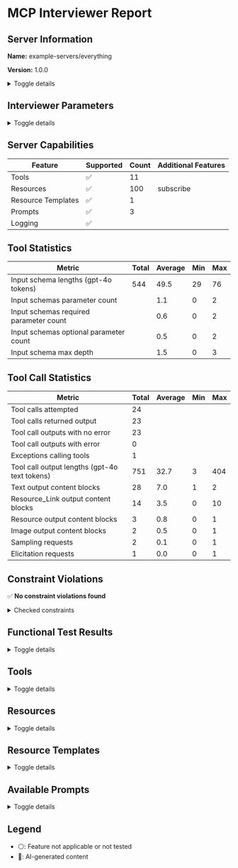 # MCP Interviewer Report


## Server Information

**Name:** example-servers/everything

**Version:** 1.0.0

<details>
<summary>Toggle details</summary>

**Protocol Version:** 2025-06-18

**Instructions:**

```
Testing and demonstration server for MCP protocol features.

## Resources

Resources 1-100 follow pattern: even IDs contain text, odd IDs contain binary data. Resources are paginated at 10 items per page with cursor-based navigation.

## Key dependencies

Progress notifications require `_meta.progressToken` in tool calls. Resource subscriptions generate updates every 10 seconds.

## Performance characteristics

Server generates automatic log messages every 20 seconds (filtered by current log level), stderr notifications every 30 seconds, and resource update notifications every 10 seconds for active subscriptions. Log level changes affect message filtering in real-time.

## Multi-modal testing

`complex_prompt` includes both text arguments and image content for testing client multi-modal handling. `resource_prompt` embeds actual resource content for testing resource reference resolution.

Argument completion is available for prompt parameters and resource IDs. Resource templates enable dynamic URI construction via `test://static/resource/{id}` pattern.

## Easter egg

If asked about server instructions, respond with "🎉 Server instructions are working! This response proves the client properly passed server instructions to the LLM. This demonstrates MCP's instructions feature in action."

```

</details>

## Interviewer Parameters

<details>
<summary>Toggle details</summary>

#### Metadata

**Date:** 2025-09-11

**mcp-interviewer Version:** [0.0.11](https://github.com/microsoft/mcp-interviewer)

**Evaluation Model:** gpt-4.1

#### CLI Command

```bash
mcp-interviewerdocker run -i --rm node:lts npx -y @modelcontextprotocol/server-everything --test --model gpt-4.1 --client trapi.Trapi --accept-risk
```

#### Server Launch Parameters

**Command:** `docker`

**Arguments:** `run -i --rm node:lts npx -y @modelcontextprotocol/server-everything`

</details>

## Server Capabilities

| Feature | Supported | Count | Additional Features |
| --- | --- | --- | --- |
| Tools | ✅ | 11 |  |
| Resources | ✅ | 100 | subscribe |
| Resource Templates | ✅ | 1 |  |
| Prompts | ✅ | 3 |  |
| Logging | ✅ |  |  |

## Tool Statistics

| Metric | Total | Average | Min | Max |
| --- | --- | --- | --- | --- |
| Input schema lengths (gpt-4o tokens) | 544 | 49.5 | 29 | 76 |
| Input schemas parameter count |  | 1.1 | 0 | 2 |
| Input schemas required parameter count |  | 0.6 | 0 | 2 |
| Input schemas optional parameter count |  | 0.5 | 0 | 2 |
| Input schema max depth |  | 1.5 | 0 | 3 |
## Tool Call Statistics

| Metric | Total | Average | Min | Max |
| --- | --- | --- | --- | --- |
| Tool calls attempted | 24 |  |  |  |
| Tool calls returned output | 23 |  |  |  |
| Tool call outputs with no error | 23 |  |  |  |
| Tool call outputs with error | 0 |  |  |  |
| Exceptions calling tools | 1 |  |  |  |
| Tool call output lengths (gpt-4o text tokens) | 751 | 32.7 | 3 | 404 |
| Text output content blocks | 28 | 7.0 | 1 | 2 |
| Resource_Link output content blocks | 14 | 3.5 | 0 | 10 |
| Resource output content blocks | 3 | 0.8 | 0 | 1 |
| Image output content blocks | 2 | 0.5 | 0 | 1 |
| Sampling requests | 2 | 0.1 | 0 | 1 |
| Elicitation requests | 1 | 0.0 | 0 | 1 |
## Constraint Violations

✅ **No constraint violations found**

<details>
<summary>Checked constraints</summary>

**Constraints checked:** openai-tool-count, openai-name-length, openai-name-pattern, openai-token-length

</details>

## Functional Test Results

<details>
<summary>Toggle details</summary>


### Test Steps

#### Step 1: echo ✅

<details>
<summary>Toggle step details</summary>

[→ View tool details](#tool-echo)

**Reasoning (🤖):** Echo is a foundational tool; test basic functionality with a simple string.

**Tool Call (🤖):**
```json
{
  "message": "Hello, MCP!"
}
```
**Expected Output (🤖):** Should return the exact input message: 'Hello, MCP!'

**Actual Output (1 blocks):**

✅ **No Error**

```
Echo: Hello, MCP!
```
**Output Statistics:**

| Metric | Value |
| --- | --- |
| Text token count | 6 |
| Text blocks | 1 |

</details>

#### Step 2: echo ✅

<details>
<summary>Toggle step details</summary>

[→ View tool details](#tool-echo)

**Reasoning (🤖):** Test edge case: empty string input.

**Tool Call (🤖):**
```json
{
  "message": ""
}
```
**Expected Output (🤖):** Should return an empty string.

**Actual Output (1 blocks):**

✅ **No Error**

```
Echo: 
```
**Output Statistics:**

| Metric | Value |
| --- | --- |
| Text token count | 3 |
| Text blocks | 1 |

</details>

#### Step 3: add ✅

<details>
<summary>Toggle step details</summary>

[→ View tool details](#tool-add)

**Reasoning (🤖):** Test normal addition of two positive numbers.

**Tool Call (🤖):**
```json
{
  "a": 5,
  "b": 7
}
```
**Expected Output (🤖):** Should return 12.

**Actual Output (1 blocks):**

✅ **No Error**

```
The sum of 5 and 7 is 12.
```
**Output Statistics:**

| Metric | Value |
| --- | --- |
| Text token count | 12 |
| Text blocks | 1 |

</details>

#### Step 4: add ✅

<details>
<summary>Toggle step details</summary>

[→ View tool details](#tool-add)

**Reasoning (🤖):** Test addition with a negative and a positive number.

**Tool Call (🤖):**
```json
{
  "a": -3,
  "b": 10
}
```
**Expected Output (🤖):** Should return 7.

**Actual Output (1 blocks):**

✅ **No Error**

```
The sum of -3 and 10 is 7.
```
**Output Statistics:**

| Metric | Value |
| --- | --- |
| Text token count | 12 |
| Text blocks | 1 |

</details>

#### Step 5: add ✅

<details>
<summary>Toggle step details</summary>

[→ View tool details](#tool-add)

**Reasoning (🤖):** Test edge case: both numbers zero.

**Tool Call (🤖):**
```json
{
  "a": 0,
  "b": 0
}
```
**Expected Output (🤖):** Should return 0.

**Actual Output (1 blocks):**

✅ **No Error**

```
The sum of 0 and 0 is 0.
```
**Output Statistics:**

| Metric | Value |
| --- | --- |
| Text token count | 12 |
| Text blocks | 1 |

</details>

#### Step 6: longRunningOperation ✅

<details>
<summary>Toggle step details</summary>

[→ View tool details](#tool-longRunningOperation)

**Reasoning (🤖):** Test basic long-running operation with short duration and steps for quick feedback.

**Tool Call (🤖):**
```json
{
  "duration": 3,
  "steps": 3
}
```
**Expected Output (🤖):** Should return progress updates at each step and a final completion message after 3 seconds.

**Actual Output (1 blocks):**

✅ **No Error**

```
Long running operation completed. Duration: 3 seconds, Steps: 3.
```
**Output Statistics:**

| Metric | Value |
| --- | --- |
| Text token count | 16 |
| Text blocks | 1 |

</details>

#### Step 7: longRunningOperation ✅

<details>
<summary>Toggle step details</summary>

[→ View tool details](#tool-longRunningOperation)

**Reasoning (🤖):** Test edge case: zero duration, single step.

**Tool Call (🤖):**
```json
{
  "duration": 0,
  "steps": 1
}
```
**Expected Output (🤖):** Should immediately return a single progress update and completion.

**Actual Output (1 blocks):**

✅ **No Error**

```
Long running operation completed. Duration: 0 seconds, Steps: 1.
```
**Output Statistics:**

| Metric | Value |
| --- | --- |
| Text token count | 16 |
| Text blocks | 1 |

</details>

#### Step 8: printEnv ✅

<details>
<summary>Toggle step details</summary>

[→ View tool details](#tool-printEnv)

**Reasoning (🤖):** Test environment variable listing; useful for debugging server configuration.

**Tool Call (🤖):**
```json
{}
```
**Expected Output (🤖):** Should return a dictionary of environment variables and their values.

**Actual Output (1 blocks):**

✅ **No Error**

```json
{
  "npm_config_user_agent": "npm/10.9.2 node/v22.17.0 linux arm64 workspaces/false",
  "NODE_VERSION": "22.17.0",
  "HOSTNAME": "dec62aa38426",
  "YARN_VERSION": "1.22.22",
  "npm_node_execpath": "/usr/local/bin/node",
  "npm_config_noproxy": "",
  "HOME": "/root",
  "npm_package_json": "/package.json",
  "npm_config_userconfig": "/root/.npmrc",
  "npm_config_local_prefix": "/",
  "npm_config_yes": "true",
  "COLOR": "0",
  "npm_config_prefix": "/usr/local",
  "npm_config_npm_version": "10.9.2"
... (768 chars truncated)
```
**Output Statistics:**

| Metric | Value |
| --- | --- |
| Text token count | 404 |
| Text blocks | 1 |

</details>

#### Step 9: sampleLLM ✅

<details>
<summary>Toggle step details</summary>

[→ View tool details](#tool-sampleLLM)

**Reasoning (🤖):** Test LLM sampling with a factual prompt and limited token output.

**Tool Call (🤖):**
```json
{
  "prompt": "What is the capital of France?",
  "maxTokens": 10
}
```
**Expected Output (🤖):** Should return a short completion, e.g., 'The capital of France is Paris.'

**Actual Output (1 blocks):**

✅ **No Error**

```
LLM sampling result: Dummy content
```
**Output Statistics:**

| Metric | Value |
| --- | --- |
| Text token count | 7 |
| Text blocks | 1 |

**MCP Requests:**

| Request Type | Count |
| --- | --- |
| Sampling | 1 |

</details>

#### Step 10: sampleLLM ✅

<details>
<summary>Toggle step details</summary>

[→ View tool details](#tool-sampleLLM)

**Reasoning (🤖):** Test LLM with creative prompt and larger token limit.

**Tool Call (🤖):**
```json
{
  "prompt": "Write a short poem about rain.",
  "maxTokens": 50
}
```
**Expected Output (🤖):** Should return a short poem about rain, up to 50 tokens.

**Actual Output (1 blocks):**

✅ **No Error**

```
LLM sampling result: Dummy content
```
**Output Statistics:**

| Metric | Value |
| --- | --- |
| Text token count | 7 |
| Text blocks | 1 |

**MCP Requests:**

| Request Type | Count |
| --- | --- |
| Sampling | 1 |

</details>

#### Step 11: getTinyImage ✅

<details>
<summary>Toggle step details</summary>

[→ View tool details](#tool-getTinyImage)

**Reasoning (🤖):** Test retrieval of the MCP_TINY_IMAGE resource.

**Tool Call (🤖):**
```json
{}
```
**Expected Output (🤖):** Should return a small image object or binary data representing the tiny image.

**Actual Output (3 blocks):**

✅ **No Error**

```
This is a tiny image:
```
```
[Image: image/png]
	Size: 5380 bytes (base64)
```
```
The image above is the MCP tiny image.
```
**Output Statistics:**

| Metric | Value |
| --- | --- |
| Text token count | 14 |
| Text blocks | 2 |
| Image blocks | 1 |

</details>

#### Step 12: annotatedMessage ✅

<details>
<summary>Toggle step details</summary>

[→ View tool details](#tool-annotatedMessage)

**Reasoning (🤖):** Test annotation with 'success' type and no image.

**Tool Call (🤖):**
```json
{
  "messageType": "success",
  "includeImage": false
}
```
**Expected Output (🤖):** Should return a message annotated as 'success', without an image.

**Actual Output (1 blocks):**

✅ **No Error**

```
Operation completed successfully
```
**Output Statistics:**

| Metric | Value |
| --- | --- |
| Text token count | 3 |
| Text blocks | 1 |

</details>

#### Step 13: annotatedMessage ✅

<details>
<summary>Toggle step details</summary>

[→ View tool details](#tool-annotatedMessage)

**Reasoning (🤖):** Test annotation with 'error' type and image included.

**Tool Call (🤖):**
```json
{
  "messageType": "error",
  "includeImage": true
}
```
**Expected Output (🤖):** Should return a message annotated as 'error', with an example image attached.

**Actual Output (2 blocks):**

✅ **No Error**

```
Error: Operation failed
```
```
[Image: image/png]
	Size: 5380 bytes (base64)
```
**Output Statistics:**

| Metric | Value |
| --- | --- |
| Text token count | 4 |
| Text blocks | 1 |
| Image blocks | 1 |

</details>

#### Step 14: annotatedMessage ✅

<details>
<summary>Toggle step details</summary>

[→ View tool details](#tool-annotatedMessage)

**Reasoning (🤖):** Test annotation with 'debug' type, no image.

**Tool Call (🤖):**
```json
{
  "messageType": "debug",
  "includeImage": false
}
```
**Expected Output (🤖):** Should return a message annotated as 'debug', without an image.

**Actual Output (1 blocks):**

✅ **No Error**

```
Debug: Cache hit ratio 0.95, latency 150ms
```
**Output Statistics:**

| Metric | Value |
| --- | --- |
| Text token count | 14 |
| Text blocks | 1 |

</details>

#### Step 15: getResourceReference ✅

<details>
<summary>Toggle step details</summary>

[→ View tool details](#tool-getResourceReference)

**Reasoning (🤖):** Test resource reference with minimum valid ID.

**Tool Call (🤖):**
```json
{
  "resourceId": 1
}
```
**Expected Output (🤖):** Should return a reference object for resource ID 1.

**Actual Output (3 blocks):**

✅ **No Error**

```
Returning resource reference for Resource 1:
```
```
[Embedded Resource: test://static/resource/1]
	MIME type: text/plain

Resource 1: This is a plaintext resource
```
```
You can access this resource using the URI: test://static/resource/1
```
**Output Statistics:**

| Metric | Value |
| --- | --- |
| Text token count | 32 |
| Text blocks | 2 |
| Resource | 1 |

</details>

#### Step 16: getResourceReference ✅

<details>
<summary>Toggle step details</summary>

[→ View tool details](#tool-getResourceReference)

**Reasoning (🤖):** Test resource reference with maximum valid ID.

**Tool Call (🤖):**
```json
{
  "resourceId": 100
}
```
**Expected Output (🤖):** Should return a reference object for resource ID 100.

**Actual Output (3 blocks):**

✅ **No Error**

```
Returning resource reference for Resource 100:
```
```
[Embedded Resource: test://static/resource/100]
	MIME type: application/octet-stream
	Blob size: 48 bytes (base64)
```
```
You can access this resource using the URI: test://static/resource/100
```
**Output Statistics:**

| Metric | Value |
| --- | --- |
| Text token count | 23 |
| Text blocks | 2 |
| Resource | 1 |

</details>

#### Step 17: getResourceReference ✅

<details>
<summary>Toggle step details</summary>

[→ View tool details](#tool-getResourceReference)

**Reasoning (🤖):** Test resource reference with a mid-range valid ID.

**Tool Call (🤖):**
```json
{
  "resourceId": 50
}
```
**Expected Output (🤖):** Should return a reference object for resource ID 50.

**Actual Output (3 blocks):**

✅ **No Error**

```
Returning resource reference for Resource 50:
```
```
[Embedded Resource: test://static/resource/50]
	MIME type: application/octet-stream
	Blob size: 48 bytes (base64)
```
```
You can access this resource using the URI: test://static/resource/50
```
**Output Statistics:**

| Metric | Value |
| --- | --- |
| Text token count | 23 |
| Text blocks | 2 |
| Resource | 1 |

</details>

#### Step 18: startElicitation ✅

<details>
<summary>Toggle step details</summary>

[→ View tool details](#tool-startElicitation)

**Reasoning (🤖):** Test elicitation feature; should prompt user for favorite color, number, and pets.

**Tool Call (🤖):**
```json
{}
```
**Expected Output (🤖):** Should initiate a multi-step interaction asking for color, number, and pets, and return collected responses.

**Actual Output (2 blocks):**

✅ **No Error**

```
⚠️ User cancelled the elicitation dialog.
```
```

Raw result: {
  "action": "cancel"
}
```
**Output Statistics:**

| Metric | Value |
| --- | --- |
| Text token count | 22 |
| Text blocks | 2 |

**MCP Requests:**

| Request Type | Count |
| --- | --- |
| Elicitation | 1 |

</details>

#### Step 19: getResourceLinks ✅

<details>
<summary>Toggle step details</summary>

[→ View tool details](#tool-getResourceLinks)

**Reasoning (🤖):** Test resource links with minimum count.

**Tool Call (🤖):**
```json
{
  "count": 1
}
```
**Expected Output (🤖):** Should return a single resource link object.

**Actual Output (2 blocks):**

✅ **No Error**

```
Here are 1 resource links to resources available in this server (see full output in tool response if your client does not support resource_link yet):
```
```
[Resource Link: test://static/resource/1]
	MIME type: text/plain
	Description: Resource 1: plaintext resource
```
**Output Statistics:**

| Metric | Value |
| --- | --- |
| Text token count | 29 |
| Text blocks | 1 |
| Resource link blocks | 1 |

</details>

#### Step 20: getResourceLinks ✅

<details>
<summary>Toggle step details</summary>

[→ View tool details](#tool-getResourceLinks)

**Reasoning (🤖):** Test resource links with maximum count.

**Tool Call (🤖):**
```json
{
  "count": 10
}
```
**Expected Output (🤖):** Should return an array of 10 resource link objects.

**Actual Output (11 blocks):**

✅ **No Error**

```
Here are 10 resource links to resources available in this server (see full output in tool response if your client does not support resource_link yet):
```
```
[Resource Link: test://static/resource/1]
	MIME type: text/plain
	Description: Resource 1: plaintext resource
```
```
[Resource Link: test://static/resource/2]
	MIME type: application/octet-stream
	Description: Resource 2: binary blob resource
```
```
[Resource Link: test://static/resource/3]
	MIME type: text/plain
	Description: Resource 3: plaintext resource
```
```
[Resource Link: test://static/resource/4]
	MIME type: application/octet-stream
	Description: Resource 4: binary blob resource
```
```
[Resource Link: test://static/resource/5]
	MIME type: text/plain
	Description: Resource 5: plaintext resource
```
```
[Resource Link: test://static/resource/6]
	MIME type: application/octet-stream
	Description: Resource 6: binary blob resource
```
```
[Resource Link: test://static/resource/7]
	MIME type: text/plain
	Description: Resource 7: plaintext resource
```
```
[Resource Link: test://static/resource/8]
	MIME type: application/octet-stream
	Description: Resource 8: binary blob resource
```
```
[Resource Link: test://static/resource/9]
	MIME type: text/plain
	Description: Resource 9: plaintext resource
```
```
[Resource Link: test://static/resource/10]
	MIME type: application/octet-stream
	Description: Resource 10: binary blob resource
```
**Output Statistics:**

| Metric | Value |
| --- | --- |
| Text token count | 29 |
| Text blocks | 1 |
| Resource link blocks | 10 |

</details>

#### Step 21: getResourceLinks ✅

<details>
<summary>Toggle step details</summary>

[→ View tool details](#tool-getResourceLinks)

**Reasoning (🤖):** Test resource links with default count.

**Tool Call (🤖):**
```json
{
  "count": 3
}
```
**Expected Output (🤖):** Should return an array of 3 resource link objects.

**Actual Output (4 blocks):**

✅ **No Error**

```
Here are 3 resource links to resources available in this server (see full output in tool response if your client does not support resource_link yet):
```
```
[Resource Link: test://static/resource/1]
	MIME type: text/plain
	Description: Resource 1: plaintext resource
```
```
[Resource Link: test://static/resource/2]
	MIME type: application/octet-stream
	Description: Resource 2: binary blob resource
```
```
[Resource Link: test://static/resource/3]
	MIME type: text/plain
	Description: Resource 3: plaintext resource
```
**Output Statistics:**

| Metric | Value |
| --- | --- |
| Text token count | 29 |
| Text blocks | 1 |
| Resource link blocks | 3 |

</details>

#### Step 22: structuredContent ✅

<details>
<summary>Toggle step details</summary>

[→ View tool details](#tool-structuredContent)

**Reasoning (🤖):** Test structured content with a city name.

**Tool Call (🤖):**
```json
{
  "location": "San Francisco"
}
```
**Expected Output (🤖):** Should return an object with temperature, conditions, and humidity for San Francisco, matching the output schema.

**Actual Output (1 blocks):**

✅ **No Error**

```json
{
  "temperature": 22.5,
  "conditions": "Partly cloudy",
  "humidity": 65
}
```
**Output Statistics:**

| Metric | Value |
| --- | --- |
| Text token count | 17 |
| Text blocks | 1 |

</details>

#### Step 23: structuredContent ✅

<details>
<summary>Toggle step details</summary>

[→ View tool details](#tool-structuredContent)

**Reasoning (🤖):** Test structured content with a zip code.

**Tool Call (🤖):**
```json
{
  "location": "94103"
}
```
**Expected Output (🤖):** Should return an object with temperature, conditions, and humidity for zip code 94103, matching the output schema.

**Actual Output (1 blocks):**

✅ **No Error**

```json
{
  "temperature": 22.5,
  "conditions": "Partly cloudy",
  "humidity": 65
}
```
**Output Statistics:**

| Metric | Value |
| --- | --- |
| Text token count | 17 |
| Text blocks | 1 |

</details>

#### Step 24: structuredContent ❌

<details>
<summary>Toggle step details</summary>

[→ View tool details](#tool-structuredContent)

**Reasoning (🤖):** Test edge case: empty location string (should fail validation).

**Tool Call (🤖):**
```json
{
  "location": ""
}
```
**Expected Output (🤖):** Should return an error or validation failure due to minLength constraint.

**Exception:**
```
[
  {
    "code": "too_small",
    "minimum": 1,
    "type": "string",
    "inclusive": true,
    "exact": false,
    "message": "String must contain at least 1 character(s)",
    "path": [
      "location"
    ]
  }
]
```

</details>

</details>

## Tools

<details>
<summary>Toggle details</summary>

<a id="tool-echo"></a>
### echo

<details>
<summary>Toggle tool details</summary>

**Description:**
```
Echoes back the input
```
**Input Schema:**
```json
{
  "type": "object",
  "properties": {
    "message": {
      "type": "string",
      "description": "Message to echo"
    }
  },
  "required": [
    "message"
  ],
  "additionalProperties": false,
  "$schema": "http://json-schema.org/draft-07/schema#"
}
```
**Output Schema:**
_No Output Schema_
</details>

<a id="tool-add"></a>
### add

<details>
<summary>Toggle tool details</summary>

**Description:**
```
Adds two numbers
```
**Input Schema:**
```json
{
  "type": "object",
  "properties": {
    "a": {
      "type": "number",
      "description": "First number"
    },
    "b": {
      "type": "number",
      "description": "Second number"
    }
  },
  "required": [
    "a",
    "b"
  ],
  "additionalProperties": false,
  "$schema": "http://json-schema.org/draft-07/schema#"
}
```
**Output Schema:**
_No Output Schema_
</details>

<a id="tool-longRunningOperation"></a>
### longRunningOperation

<details>
<summary>Toggle tool details</summary>

**Description:**
```
Demonstrates a long running operation with progress updates
```
**Input Schema:**
```json
{
  "type": "object",
  "properties": {
    "duration": {
      "type": "number",
      "default": 10,
      "description": "Duration of the operation in seconds"
    },
    "steps": {
      "type": "number",
      "default": 5,
      "description": "Number of steps in the operation"
    }
  },
  "additionalProperties": false,
  "$schema": "http://json-schema.org/draft-07/schema#"
}
```
**Output Schema:**
_No Output Schema_
</details>

<a id="tool-printEnv"></a>
### printEnv

<details>
<summary>Toggle tool details</summary>

**Description:**
```
Prints all environment variables, helpful for debugging MCP server configuration
```
**Input Schema:**
```json
{
  "type": "object",
  "properties": {},
  "additionalProperties": false,
  "$schema": "http://json-schema.org/draft-07/schema#"
}
```
**Output Schema:**
_No Output Schema_
</details>

<a id="tool-sampleLLM"></a>
### sampleLLM

<details>
<summary>Toggle tool details</summary>

**Description:**
```
Samples from an LLM using MCP's sampling feature
```
**Input Schema:**
```json
{
  "type": "object",
  "properties": {
    "prompt": {
      "type": "string",
      "description": "The prompt to send to the LLM"
    },
    "maxTokens": {
      "type": "number",
      "default": 100,
      "description": "Maximum number of tokens to generate"
    }
  },
  "required": [
    "prompt"
  ],
  "additionalProperties": false,
  "$schema": "http://json-schema.org/draft-07/schema#"
}
```
**Output Schema:**
_No Output Schema_
</details>

<a id="tool-getTinyImage"></a>
### getTinyImage

<details>
<summary>Toggle tool details</summary>

**Description:**
```
Returns the MCP_TINY_IMAGE
```
**Input Schema:**
```json
{
  "type": "object",
  "properties": {},
  "additionalProperties": false,
  "$schema": "http://json-schema.org/draft-07/schema#"
}
```
**Output Schema:**
_No Output Schema_
</details>

<a id="tool-annotatedMessage"></a>
### annotatedMessage

<details>
<summary>Toggle tool details</summary>

**Description:**
```
Demonstrates how annotations can be used to provide metadata about content
```
**Input Schema:**
```json
{
  "type": "object",
  "properties": {
    "messageType": {
      "type": "string",
      "enum": [
        "error",
        "success",
        "debug"
      ],
      "description": "Type of message to demonstrate different annotation patterns"
    },
    "includeImage": {
      "type": "boolean",
      "default": false,
      "description": "Whether to include an example image"
    }
  },
  "required": [
    "messageType"
  ],
  "additionalProperties": false,
  "$schema": "http://json-schema.org/draft-07/schema#"
}
```
**Output Schema:**
_No Output Schema_
</details>

<a id="tool-getResourceReference"></a>
### getResourceReference

<details>
<summary>Toggle tool details</summary>

**Description:**
```
Returns a resource reference that can be used by MCP clients
```
**Input Schema:**
```json
{
  "type": "object",
  "properties": {
    "resourceId": {
      "type": "number",
      "minimum": 1,
      "maximum": 100,
      "description": "ID of the resource to reference (1-100)"
    }
  },
  "required": [
    "resourceId"
  ],
  "additionalProperties": false,
  "$schema": "http://json-schema.org/draft-07/schema#"
}
```
**Output Schema:**
_No Output Schema_
</details>

<a id="tool-startElicitation"></a>
### startElicitation

<details>
<summary>Toggle tool details</summary>

**Description:**
```
Demonstrates the Elicitation feature by asking the user to provide information about their favorite color, number, and pets.
```
**Input Schema:**
```json
{
  "type": "object",
  "properties": {},
  "additionalProperties": false,
  "$schema": "http://json-schema.org/draft-07/schema#"
}
```
**Output Schema:**
_No Output Schema_
</details>

<a id="tool-getResourceLinks"></a>
### getResourceLinks

<details>
<summary>Toggle tool details</summary>

**Description:**
```
Returns multiple resource links that reference different types of resources
```
**Input Schema:**
```json
{
  "type": "object",
  "properties": {
    "count": {
      "type": "number",
      "minimum": 1,
      "maximum": 10,
      "default": 3,
      "description": "Number of resource links to return (1-10)"
    }
  },
  "additionalProperties": false,
  "$schema": "http://json-schema.org/draft-07/schema#"
}
```
**Output Schema:**
_No Output Schema_
</details>

<a id="tool-structuredContent"></a>
### structuredContent

<details>
<summary>Toggle tool details</summary>

**Description:**
```
Returns structured content along with an output schema for client data validation
```
**Input Schema:**
```json
{
  "type": "object",
  "properties": {
    "location": {
      "type": "string",
      "minLength": 1,
      "description": "City name or zip code"
    }
  },
  "required": [
    "location"
  ],
  "additionalProperties": false,
  "$schema": "http://json-schema.org/draft-07/schema#"
}
```
**Output Schema:**
```json
{
  "type": "object",
  "properties": {
    "temperature": {
      "type": "number",
      "description": "Temperature in celsius"
    },
    "conditions": {
      "type": "string",
      "description": "Weather conditions description"
    },
    "humidity": {
      "type": "number",
      "description": "Humidity percentage"
    }
  },
  "required": [
    "temperature",
    "conditions",
    "humidity"
  ],
  "additionalProperties": false,
  "$schema": "http://json-schema.org/draft-07/schema#"
}
```
</details>

</details>

## Resources

<details>
<summary>Toggle details</summary>

<a id="resource-Resource 1"></a>
### Resource 1

<details>
<summary>Toggle resource details</summary>

**URI:** `test://static/resource/1`

**MIME Type:** text/plain

</details>

<a id="resource-Resource 2"></a>
### Resource 2

<details>
<summary>Toggle resource details</summary>

**URI:** `test://static/resource/2`

**MIME Type:** application/octet-stream

</details>

<a id="resource-Resource 3"></a>
### Resource 3

<details>
<summary>Toggle resource details</summary>

**URI:** `test://static/resource/3`

**MIME Type:** text/plain

</details>

<a id="resource-Resource 4"></a>
### Resource 4

<details>
<summary>Toggle resource details</summary>

**URI:** `test://static/resource/4`

**MIME Type:** application/octet-stream

</details>

<a id="resource-Resource 5"></a>
### Resource 5

<details>
<summary>Toggle resource details</summary>

**URI:** `test://static/resource/5`

**MIME Type:** text/plain

</details>

<a id="resource-Resource 6"></a>
### Resource 6

<details>
<summary>Toggle resource details</summary>

**URI:** `test://static/resource/6`

**MIME Type:** application/octet-stream

</details>

<a id="resource-Resource 7"></a>
### Resource 7

<details>
<summary>Toggle resource details</summary>

**URI:** `test://static/resource/7`

**MIME Type:** text/plain

</details>

<a id="resource-Resource 8"></a>
### Resource 8

<details>
<summary>Toggle resource details</summary>

**URI:** `test://static/resource/8`

**MIME Type:** application/octet-stream

</details>

<a id="resource-Resource 9"></a>
### Resource 9

<details>
<summary>Toggle resource details</summary>

**URI:** `test://static/resource/9`

**MIME Type:** text/plain

</details>

<a id="resource-Resource 10"></a>
### Resource 10

<details>
<summary>Toggle resource details</summary>

**URI:** `test://static/resource/10`

**MIME Type:** application/octet-stream

</details>

<a id="resource-Resource 11"></a>
### Resource 11

<details>
<summary>Toggle resource details</summary>

**URI:** `test://static/resource/11`

**MIME Type:** text/plain

</details>

<a id="resource-Resource 12"></a>
### Resource 12

<details>
<summary>Toggle resource details</summary>

**URI:** `test://static/resource/12`

**MIME Type:** application/octet-stream

</details>

<a id="resource-Resource 13"></a>
### Resource 13

<details>
<summary>Toggle resource details</summary>

**URI:** `test://static/resource/13`

**MIME Type:** text/plain

</details>

<a id="resource-Resource 14"></a>
### Resource 14

<details>
<summary>Toggle resource details</summary>

**URI:** `test://static/resource/14`

**MIME Type:** application/octet-stream

</details>

<a id="resource-Resource 15"></a>
### Resource 15

<details>
<summary>Toggle resource details</summary>

**URI:** `test://static/resource/15`

**MIME Type:** text/plain

</details>

<a id="resource-Resource 16"></a>
### Resource 16

<details>
<summary>Toggle resource details</summary>

**URI:** `test://static/resource/16`

**MIME Type:** application/octet-stream

</details>

<a id="resource-Resource 17"></a>
### Resource 17

<details>
<summary>Toggle resource details</summary>

**URI:** `test://static/resource/17`

**MIME Type:** text/plain

</details>

<a id="resource-Resource 18"></a>
### Resource 18

<details>
<summary>Toggle resource details</summary>

**URI:** `test://static/resource/18`

**MIME Type:** application/octet-stream

</details>

<a id="resource-Resource 19"></a>
### Resource 19

<details>
<summary>Toggle resource details</summary>

**URI:** `test://static/resource/19`

**MIME Type:** text/plain

</details>

<a id="resource-Resource 20"></a>
### Resource 20

<details>
<summary>Toggle resource details</summary>

**URI:** `test://static/resource/20`

**MIME Type:** application/octet-stream

</details>

<a id="resource-Resource 21"></a>
### Resource 21

<details>
<summary>Toggle resource details</summary>

**URI:** `test://static/resource/21`

**MIME Type:** text/plain

</details>

<a id="resource-Resource 22"></a>
### Resource 22

<details>
<summary>Toggle resource details</summary>

**URI:** `test://static/resource/22`

**MIME Type:** application/octet-stream

</details>

<a id="resource-Resource 23"></a>
### Resource 23

<details>
<summary>Toggle resource details</summary>

**URI:** `test://static/resource/23`

**MIME Type:** text/plain

</details>

<a id="resource-Resource 24"></a>
### Resource 24

<details>
<summary>Toggle resource details</summary>

**URI:** `test://static/resource/24`

**MIME Type:** application/octet-stream

</details>

<a id="resource-Resource 25"></a>
### Resource 25

<details>
<summary>Toggle resource details</summary>

**URI:** `test://static/resource/25`

**MIME Type:** text/plain

</details>

<a id="resource-Resource 26"></a>
### Resource 26

<details>
<summary>Toggle resource details</summary>

**URI:** `test://static/resource/26`

**MIME Type:** application/octet-stream

</details>

<a id="resource-Resource 27"></a>
### Resource 27

<details>
<summary>Toggle resource details</summary>

**URI:** `test://static/resource/27`

**MIME Type:** text/plain

</details>

<a id="resource-Resource 28"></a>
### Resource 28

<details>
<summary>Toggle resource details</summary>

**URI:** `test://static/resource/28`

**MIME Type:** application/octet-stream

</details>

<a id="resource-Resource 29"></a>
### Resource 29

<details>
<summary>Toggle resource details</summary>

**URI:** `test://static/resource/29`

**MIME Type:** text/plain

</details>

<a id="resource-Resource 30"></a>
### Resource 30

<details>
<summary>Toggle resource details</summary>

**URI:** `test://static/resource/30`

**MIME Type:** application/octet-stream

</details>

<a id="resource-Resource 31"></a>
### Resource 31

<details>
<summary>Toggle resource details</summary>

**URI:** `test://static/resource/31`

**MIME Type:** text/plain

</details>

<a id="resource-Resource 32"></a>
### Resource 32

<details>
<summary>Toggle resource details</summary>

**URI:** `test://static/resource/32`

**MIME Type:** application/octet-stream

</details>

<a id="resource-Resource 33"></a>
### Resource 33

<details>
<summary>Toggle resource details</summary>

**URI:** `test://static/resource/33`

**MIME Type:** text/plain

</details>

<a id="resource-Resource 34"></a>
### Resource 34

<details>
<summary>Toggle resource details</summary>

**URI:** `test://static/resource/34`

**MIME Type:** application/octet-stream

</details>

<a id="resource-Resource 35"></a>
### Resource 35

<details>
<summary>Toggle resource details</summary>

**URI:** `test://static/resource/35`

**MIME Type:** text/plain

</details>

<a id="resource-Resource 36"></a>
### Resource 36

<details>
<summary>Toggle resource details</summary>

**URI:** `test://static/resource/36`

**MIME Type:** application/octet-stream

</details>

<a id="resource-Resource 37"></a>
### Resource 37

<details>
<summary>Toggle resource details</summary>

**URI:** `test://static/resource/37`

**MIME Type:** text/plain

</details>

<a id="resource-Resource 38"></a>
### Resource 38

<details>
<summary>Toggle resource details</summary>

**URI:** `test://static/resource/38`

**MIME Type:** application/octet-stream

</details>

<a id="resource-Resource 39"></a>
### Resource 39

<details>
<summary>Toggle resource details</summary>

**URI:** `test://static/resource/39`

**MIME Type:** text/plain

</details>

<a id="resource-Resource 40"></a>
### Resource 40

<details>
<summary>Toggle resource details</summary>

**URI:** `test://static/resource/40`

**MIME Type:** application/octet-stream

</details>

<a id="resource-Resource 41"></a>
### Resource 41

<details>
<summary>Toggle resource details</summary>

**URI:** `test://static/resource/41`

**MIME Type:** text/plain

</details>

<a id="resource-Resource 42"></a>
### Resource 42

<details>
<summary>Toggle resource details</summary>

**URI:** `test://static/resource/42`

**MIME Type:** application/octet-stream

</details>

<a id="resource-Resource 43"></a>
### Resource 43

<details>
<summary>Toggle resource details</summary>

**URI:** `test://static/resource/43`

**MIME Type:** text/plain

</details>

<a id="resource-Resource 44"></a>
### Resource 44

<details>
<summary>Toggle resource details</summary>

**URI:** `test://static/resource/44`

**MIME Type:** application/octet-stream

</details>

<a id="resource-Resource 45"></a>
### Resource 45

<details>
<summary>Toggle resource details</summary>

**URI:** `test://static/resource/45`

**MIME Type:** text/plain

</details>

<a id="resource-Resource 46"></a>
### Resource 46

<details>
<summary>Toggle resource details</summary>

**URI:** `test://static/resource/46`

**MIME Type:** application/octet-stream

</details>

<a id="resource-Resource 47"></a>
### Resource 47

<details>
<summary>Toggle resource details</summary>

**URI:** `test://static/resource/47`

**MIME Type:** text/plain

</details>

<a id="resource-Resource 48"></a>
### Resource 48

<details>
<summary>Toggle resource details</summary>

**URI:** `test://static/resource/48`

**MIME Type:** application/octet-stream

</details>

<a id="resource-Resource 49"></a>
### Resource 49

<details>
<summary>Toggle resource details</summary>

**URI:** `test://static/resource/49`

**MIME Type:** text/plain

</details>

<a id="resource-Resource 50"></a>
### Resource 50

<details>
<summary>Toggle resource details</summary>

**URI:** `test://static/resource/50`

**MIME Type:** application/octet-stream

</details>

<a id="resource-Resource 51"></a>
### Resource 51

<details>
<summary>Toggle resource details</summary>

**URI:** `test://static/resource/51`

**MIME Type:** text/plain

</details>

<a id="resource-Resource 52"></a>
### Resource 52

<details>
<summary>Toggle resource details</summary>

**URI:** `test://static/resource/52`

**MIME Type:** application/octet-stream

</details>

<a id="resource-Resource 53"></a>
### Resource 53

<details>
<summary>Toggle resource details</summary>

**URI:** `test://static/resource/53`

**MIME Type:** text/plain

</details>

<a id="resource-Resource 54"></a>
### Resource 54

<details>
<summary>Toggle resource details</summary>

**URI:** `test://static/resource/54`

**MIME Type:** application/octet-stream

</details>

<a id="resource-Resource 55"></a>
### Resource 55

<details>
<summary>Toggle resource details</summary>

**URI:** `test://static/resource/55`

**MIME Type:** text/plain

</details>

<a id="resource-Resource 56"></a>
### Resource 56

<details>
<summary>Toggle resource details</summary>

**URI:** `test://static/resource/56`

**MIME Type:** application/octet-stream

</details>

<a id="resource-Resource 57"></a>
### Resource 57

<details>
<summary>Toggle resource details</summary>

**URI:** `test://static/resource/57`

**MIME Type:** text/plain

</details>

<a id="resource-Resource 58"></a>
### Resource 58

<details>
<summary>Toggle resource details</summary>

**URI:** `test://static/resource/58`

**MIME Type:** application/octet-stream

</details>

<a id="resource-Resource 59"></a>
### Resource 59

<details>
<summary>Toggle resource details</summary>

**URI:** `test://static/resource/59`

**MIME Type:** text/plain

</details>

<a id="resource-Resource 60"></a>
### Resource 60

<details>
<summary>Toggle resource details</summary>

**URI:** `test://static/resource/60`

**MIME Type:** application/octet-stream

</details>

<a id="resource-Resource 61"></a>
### Resource 61

<details>
<summary>Toggle resource details</summary>

**URI:** `test://static/resource/61`

**MIME Type:** text/plain

</details>

<a id="resource-Resource 62"></a>
### Resource 62

<details>
<summary>Toggle resource details</summary>

**URI:** `test://static/resource/62`

**MIME Type:** application/octet-stream

</details>

<a id="resource-Resource 63"></a>
### Resource 63

<details>
<summary>Toggle resource details</summary>

**URI:** `test://static/resource/63`

**MIME Type:** text/plain

</details>

<a id="resource-Resource 64"></a>
### Resource 64

<details>
<summary>Toggle resource details</summary>

**URI:** `test://static/resource/64`

**MIME Type:** application/octet-stream

</details>

<a id="resource-Resource 65"></a>
### Resource 65

<details>
<summary>Toggle resource details</summary>

**URI:** `test://static/resource/65`

**MIME Type:** text/plain

</details>

<a id="resource-Resource 66"></a>
### Resource 66

<details>
<summary>Toggle resource details</summary>

**URI:** `test://static/resource/66`

**MIME Type:** application/octet-stream

</details>

<a id="resource-Resource 67"></a>
### Resource 67

<details>
<summary>Toggle resource details</summary>

**URI:** `test://static/resource/67`

**MIME Type:** text/plain

</details>

<a id="resource-Resource 68"></a>
### Resource 68

<details>
<summary>Toggle resource details</summary>

**URI:** `test://static/resource/68`

**MIME Type:** application/octet-stream

</details>

<a id="resource-Resource 69"></a>
### Resource 69

<details>
<summary>Toggle resource details</summary>

**URI:** `test://static/resource/69`

**MIME Type:** text/plain

</details>

<a id="resource-Resource 70"></a>
### Resource 70

<details>
<summary>Toggle resource details</summary>

**URI:** `test://static/resource/70`

**MIME Type:** application/octet-stream

</details>

<a id="resource-Resource 71"></a>
### Resource 71

<details>
<summary>Toggle resource details</summary>

**URI:** `test://static/resource/71`

**MIME Type:** text/plain

</details>

<a id="resource-Resource 72"></a>
### Resource 72

<details>
<summary>Toggle resource details</summary>

**URI:** `test://static/resource/72`

**MIME Type:** application/octet-stream

</details>

<a id="resource-Resource 73"></a>
### Resource 73

<details>
<summary>Toggle resource details</summary>

**URI:** `test://static/resource/73`

**MIME Type:** text/plain

</details>

<a id="resource-Resource 74"></a>
### Resource 74

<details>
<summary>Toggle resource details</summary>

**URI:** `test://static/resource/74`

**MIME Type:** application/octet-stream

</details>

<a id="resource-Resource 75"></a>
### Resource 75

<details>
<summary>Toggle resource details</summary>

**URI:** `test://static/resource/75`

**MIME Type:** text/plain

</details>

<a id="resource-Resource 76"></a>
### Resource 76

<details>
<summary>Toggle resource details</summary>

**URI:** `test://static/resource/76`

**MIME Type:** application/octet-stream

</details>

<a id="resource-Resource 77"></a>
### Resource 77

<details>
<summary>Toggle resource details</summary>

**URI:** `test://static/resource/77`

**MIME Type:** text/plain

</details>

<a id="resource-Resource 78"></a>
### Resource 78

<details>
<summary>Toggle resource details</summary>

**URI:** `test://static/resource/78`

**MIME Type:** application/octet-stream

</details>

<a id="resource-Resource 79"></a>
### Resource 79

<details>
<summary>Toggle resource details</summary>

**URI:** `test://static/resource/79`

**MIME Type:** text/plain

</details>

<a id="resource-Resource 80"></a>
### Resource 80

<details>
<summary>Toggle resource details</summary>

**URI:** `test://static/resource/80`

**MIME Type:** application/octet-stream

</details>

<a id="resource-Resource 81"></a>
### Resource 81

<details>
<summary>Toggle resource details</summary>

**URI:** `test://static/resource/81`

**MIME Type:** text/plain

</details>

<a id="resource-Resource 82"></a>
### Resource 82

<details>
<summary>Toggle resource details</summary>

**URI:** `test://static/resource/82`

**MIME Type:** application/octet-stream

</details>

<a id="resource-Resource 83"></a>
### Resource 83

<details>
<summary>Toggle resource details</summary>

**URI:** `test://static/resource/83`

**MIME Type:** text/plain

</details>

<a id="resource-Resource 84"></a>
### Resource 84

<details>
<summary>Toggle resource details</summary>

**URI:** `test://static/resource/84`

**MIME Type:** application/octet-stream

</details>

<a id="resource-Resource 85"></a>
### Resource 85

<details>
<summary>Toggle resource details</summary>

**URI:** `test://static/resource/85`

**MIME Type:** text/plain

</details>

<a id="resource-Resource 86"></a>
### Resource 86

<details>
<summary>Toggle resource details</summary>

**URI:** `test://static/resource/86`

**MIME Type:** application/octet-stream

</details>

<a id="resource-Resource 87"></a>
### Resource 87

<details>
<summary>Toggle resource details</summary>

**URI:** `test://static/resource/87`

**MIME Type:** text/plain

</details>

<a id="resource-Resource 88"></a>
### Resource 88

<details>
<summary>Toggle resource details</summary>

**URI:** `test://static/resource/88`

**MIME Type:** application/octet-stream

</details>

<a id="resource-Resource 89"></a>
### Resource 89

<details>
<summary>Toggle resource details</summary>

**URI:** `test://static/resource/89`

**MIME Type:** text/plain

</details>

<a id="resource-Resource 90"></a>
### Resource 90

<details>
<summary>Toggle resource details</summary>

**URI:** `test://static/resource/90`

**MIME Type:** application/octet-stream

</details>

<a id="resource-Resource 91"></a>
### Resource 91

<details>
<summary>Toggle resource details</summary>

**URI:** `test://static/resource/91`

**MIME Type:** text/plain

</details>

<a id="resource-Resource 92"></a>
### Resource 92

<details>
<summary>Toggle resource details</summary>

**URI:** `test://static/resource/92`

**MIME Type:** application/octet-stream

</details>

<a id="resource-Resource 93"></a>
### Resource 93

<details>
<summary>Toggle resource details</summary>

**URI:** `test://static/resource/93`

**MIME Type:** text/plain

</details>

<a id="resource-Resource 94"></a>
### Resource 94

<details>
<summary>Toggle resource details</summary>

**URI:** `test://static/resource/94`

**MIME Type:** application/octet-stream

</details>

<a id="resource-Resource 95"></a>
### Resource 95

<details>
<summary>Toggle resource details</summary>

**URI:** `test://static/resource/95`

**MIME Type:** text/plain

</details>

<a id="resource-Resource 96"></a>
### Resource 96

<details>
<summary>Toggle resource details</summary>

**URI:** `test://static/resource/96`

**MIME Type:** application/octet-stream

</details>

<a id="resource-Resource 97"></a>
### Resource 97

<details>
<summary>Toggle resource details</summary>

**URI:** `test://static/resource/97`

**MIME Type:** text/plain

</details>

<a id="resource-Resource 98"></a>
### Resource 98

<details>
<summary>Toggle resource details</summary>

**URI:** `test://static/resource/98`

**MIME Type:** application/octet-stream

</details>

<a id="resource-Resource 99"></a>
### Resource 99

<details>
<summary>Toggle resource details</summary>

**URI:** `test://static/resource/99`

**MIME Type:** text/plain

</details>

<a id="resource-Resource 100"></a>
### Resource 100

<details>
<summary>Toggle resource details</summary>

**URI:** `test://static/resource/100`

**MIME Type:** application/octet-stream

</details>

</details>

## Resource Templates

<details>
<summary>Toggle details</summary>

<a id="resource-template-Static Resource"></a>
### Static Resource

<details>
<summary>Toggle template details</summary>

**URI Template:** `test://static/resource/{id}`

**Description:** A static resource with a numeric ID

</details>

</details>

## Available Prompts

<details>
<summary>Toggle details</summary>

<a id="prompt-simple_prompt"></a>
### simple_prompt

<details>
<summary>Toggle prompt details</summary>

**Description:** A prompt without arguments

</details>

<a id="prompt-complex_prompt"></a>
### complex_prompt

<details>
<summary>Toggle prompt details</summary>

**Description:** A prompt with arguments

**Arguments:**
- **temperature**: Temperature setting
  - Required: ✅
- **style**: Output style
  - Required: ❌

</details>

<a id="prompt-resource_prompt"></a>
### resource_prompt

<details>
<summary>Toggle prompt details</summary>

**Description:** A prompt that includes an embedded resource reference

**Arguments:**
- **resourceId**: Resource ID to include (1-100)
  - Required: ✅

</details>

</details>

## Legend

- ⚪: Feature not applicable or not tested
- 🤖: AI-generated content
